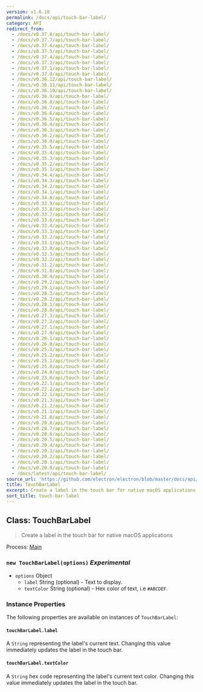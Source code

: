 ```yaml
---
version: v1.6.10
permalink: /docs/api/touch-bar-label/
category: API
redirect_from:
  - /docs/v0.37.8/api/touch-bar-label/
  - /docs/v0.37.7/api/touch-bar-label/
  - /docs/v0.37.6/api/touch-bar-label/
  - /docs/v0.37.5/api/touch-bar-label/
  - /docs/v0.37.4/api/touch-bar-label/
  - /docs/v0.37.3/api/touch-bar-label/
  - /docs/v0.37.1/api/touch-bar-label/
  - /docs/v0.37.0/api/touch-bar-label/
  - /docs/v0.36.12/api/touch-bar-label/
  - /docs/v0.36.11/api/touch-bar-label/
  - /docs/v0.36.10/api/touch-bar-label/
  - /docs/v0.36.9/api/touch-bar-label/
  - /docs/v0.36.8/api/touch-bar-label/
  - /docs/v0.36.7/api/touch-bar-label/
  - /docs/v0.36.6/api/touch-bar-label/
  - /docs/v0.36.5/api/touch-bar-label/
  - /docs/v0.36.4/api/touch-bar-label/
  - /docs/v0.36.3/api/touch-bar-label/
  - /docs/v0.36.2/api/touch-bar-label/
  - /docs/v0.36.0/api/touch-bar-label/
  - /docs/v0.35.5/api/touch-bar-label/
  - /docs/v0.35.4/api/touch-bar-label/
  - /docs/v0.35.3/api/touch-bar-label/
  - /docs/v0.35.2/api/touch-bar-label/
  - /docs/v0.35.1/api/touch-bar-label/
  - /docs/v0.34.4/api/touch-bar-label/
  - /docs/v0.34.3/api/touch-bar-label/
  - /docs/v0.34.2/api/touch-bar-label/
  - /docs/v0.34.1/api/touch-bar-label/
  - /docs/v0.34.0/api/touch-bar-label/
  - /docs/v0.33.9/api/touch-bar-label/
  - /docs/v0.33.8/api/touch-bar-label/
  - /docs/v0.33.7/api/touch-bar-label/
  - /docs/v0.33.6/api/touch-bar-label/
  - /docs/v0.33.4/api/touch-bar-label/
  - /docs/v0.33.3/api/touch-bar-label/
  - /docs/v0.33.2/api/touch-bar-label/
  - /docs/v0.33.1/api/touch-bar-label/
  - /docs/v0.33.0/api/touch-bar-label/
  - /docs/v0.32.3/api/touch-bar-label/
  - /docs/v0.32.2/api/touch-bar-label/
  - /docs/v0.31.2/api/touch-bar-label/
  - /docs/v0.31.0/api/touch-bar-label/
  - /docs/v0.30.4/api/touch-bar-label/
  - /docs/v0.29.2/api/touch-bar-label/
  - /docs/v0.29.1/api/touch-bar-label/
  - /docs/v0.28.3/api/touch-bar-label/
  - /docs/v0.28.2/api/touch-bar-label/
  - /docs/v0.28.1/api/touch-bar-label/
  - /docs/v0.28.0/api/touch-bar-label/
  - /docs/v0.27.3/api/touch-bar-label/
  - /docs/v0.27.2/api/touch-bar-label/
  - /docs/v0.27.1/api/touch-bar-label/
  - /docs/v0.27.0/api/touch-bar-label/
  - /docs/v0.26.1/api/touch-bar-label/
  - /docs/v0.26.0/api/touch-bar-label/
  - /docs/v0.25.3/api/touch-bar-label/
  - /docs/v0.25.2/api/touch-bar-label/
  - /docs/v0.25.1/api/touch-bar-label/
  - /docs/v0.25.0/api/touch-bar-label/
  - /docs/v0.24.0/api/touch-bar-label/
  - /docs/v0.23.0/api/touch-bar-label/
  - /docs/v0.22.3/api/touch-bar-label/
  - /docs/v0.22.2/api/touch-bar-label/
  - /docs/v0.22.1/api/touch-bar-label/
  - /docs/v0.21.3/api/touch-bar-label/
  - /docs/v0.21.2/api/touch-bar-label/
  - /docs/v0.21.1/api/touch-bar-label/
  - /docs/v0.21.0/api/touch-bar-label/
  - /docs/v0.20.8/api/touch-bar-label/
  - /docs/v0.20.7/api/touch-bar-label/
  - /docs/v0.20.6/api/touch-bar-label/
  - /docs/v0.20.5/api/touch-bar-label/
  - /docs/v0.20.4/api/touch-bar-label/
  - /docs/v0.20.3/api/touch-bar-label/
  - /docs/v0.20.2/api/touch-bar-label/
  - /docs/v0.20.1/api/touch-bar-label/
  - /docs/v0.20.0/api/touch-bar-label/
  - /docs/latest/api/touch-bar-label/
source_url: 'https://github.com/electron/electron/blob/master/docs/api/touch-bar-label.md'
title: TouchBarLabel
excerpt: Create a label in the touch bar for native macOS applications
sort_title: touch-bar-label
---
```




<!--


                                      ::::
                                    :o+//+o:
                                    +o    oo-
                                    :o+//oo/+o/
                                      -::-   -oo:
                                               /s/
                      -::::::::-                :s/  :::--
                  :+oo+////////+:        -:/+oo/ :s:-///++oo+:
                /o+:                -/+oo+/:-     +o-      -:+o:
               /s:              -:+o+/:           -o+         :s/
              -s/            -/oo/:                /s-         +s-
              -s/         -/oo/-                   -s/         /s-
               oo       :+o/-                       oo         oo
               -s/    :oo/                          /s-       /s-
                :s/ :oo:              -::-          /s-      /s:
                  -+o/               /ssss/         :s:    -+o-
                 :o+--               /ssss/         :s:   :o+-
                :s/  +o:              -::-          /s-   --
               -s/    :+o/-                         /s-
               oo       -+o+-                       oo
              -s/         -/oo/-                   -s/
             -+soo+:         -/oo/:                /s-      /oooo+-
             o+   :s:           -:+o+/:-          -o+      /s:  -oo
             oo:--/s:       ::      -:+oo+/:-     -/-      /s/--:o+
              :+++/-        :s:          -:/+ooo++//////++oo//+o+:
                             /s:                --::::::--
                              /s/              /s-
                               :oo:          :oo:
                                 /oo/-    -/oo/
                                   -/+oooo+/-





                   _______  _______  _______  _______  __
                  |       ||       ||       ||       ||  |
                  |  _____||_     _||   _   ||    _  ||  |
                  | |_____   |   |  |  | |  ||   |_| ||  |
                  |_____  |  |   |  |  |_|  ||    ___||__|
                   _____| |  |   |  |       ||   |     __
                  |_______|  |___|  |_______||___|    |__|


    This file is generated automatically, so it should not be edited.

    To make changes, head over to the electron/electron repository:

    https://github.com/electron/electron/blob/master/docs/api/touch-bar-label.md

    Thanks!

-->
## Class: TouchBarLabel

> Create a label in the touch bar for native macOS applications

Process: [Main]({{site.baseurl}}/docs/tutorial/quick-start#main-process)

### `new TouchBarLabel(options)` _Experimental_

*   `options` Object
    *   `label` String (optional) - Text to display.
    *   `textColor` String (optional) - Hex color of text, i.e `#ABCDEF`.

### Instance Properties

The following properties are available on instances of `TouchBarLabel`:

#### `touchBarLabel.label`

A `String` representing the label's current text. Changing this value immediately updates the label in the touch bar.

#### `touchBarLabel.textColor`

A `String` hex code representing the label's current text color. Changing this value immediately updates the label in the touch bar.
